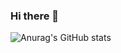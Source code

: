 ### Hi there 👋

![Anurag's GitHub stats](https://github-readme-stats.vercel.app/api?username=Sansue&show_icons=true&theme=radical)
